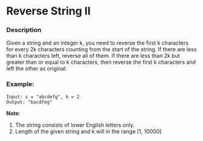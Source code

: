 # Reverse String II

### Description
Given a string and an integer k, you need to reverse the first k characters for every 2k characters counting from the start of the string. If there are less than k characters left, reverse all of them. If there are less than 2k but greater than or equal to k characters, then reverse the first k characters and left the other as original.

### Example:
```
Input: s = "abcdefg", k = 2
Output: "bacdfeg"
```

**Note**:
1. The string consists of lower English letters only.
2. Length of the given string and k will in the range [1, 10000]
